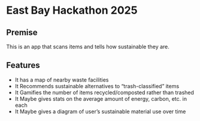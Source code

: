 # East Bay Hackathon 2025

## Premise
This is an app that scans items and tells how sustainable they are.
## Features
- It has a map of nearby waste facilities
- It Recommends sustainable alternatives to “trash-classified” items
- It Gamifies the number of items recycled/composted rather than trashed
- It Maybe gives stats on the average amount of energy, carbon, etc. in each
- It Maybe gives a diagram of user’s sustainable material use over time


